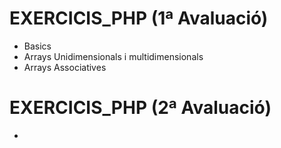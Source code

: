 # EXERCICIS_PHP (1ª Avaluació)
- Basics
- Arrays Unidimensionals i multidimensionals
- Arrays Associatives

# EXERCICIS_PHP (2ª Avaluació)
- 
